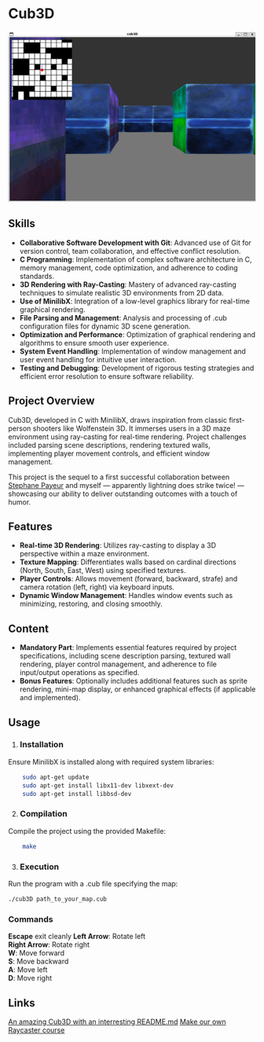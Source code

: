 # Cub3D

![Our Cub3D](screen.png)


## Skills

- **Collaborative Software Development with Git**: Advanced use of Git for version control, team collaboration, and effective conflict resolution.
- **C Programming**: Implementation of complex software architecture in C, memory management, code optimization, and adherence to coding standards.
- **3D Rendering with Ray-Casting**: Mastery of advanced ray-casting techniques to simulate realistic 3D environments from 2D data.
- **Use of MinilibX**: Integration of a low-level graphics library for real-time graphical rendering.
- **File Parsing and Management**: Analysis and processing of .cub configuration files for dynamic 3D scene generation.
- **Optimization and Performance**: Optimization of graphical rendering and algorithms to ensure smooth user experience.
- **System Event Handling**: Implementation of window management and user event handling for intuitive user interaction.
- **Testing and Debugging**: Development of rigorous testing strategies and efficient error resolution to ensure software reliability.


## Project Overview

Cub3D, developed in C with MinilibX, draws inspiration from classic first-person shooters like Wolfenstein 3D. It immerses users in a 3D maze environment using ray-casting for real-time rendering. Project challenges included parsing scene descriptions, rendering textured walls, implementing player movement controls, and efficient window management.

This project is the sequel to a first successful collaboration between [Stephane Payeur](https://github.com/s-payeur) and myself — apparently lightning does strike twice! — showcasing our ability to deliver outstanding outcomes with a touch of humor.


## Features

- **Real-time 3D Rendering**: Utilizes ray-casting to display a 3D perspective within a maze environment.
- **Texture Mapping**: Differentiates walls based on cardinal directions (North, South, East, West) using specified textures.
- **Player Controls**: Allows movement (forward, backward, strafe) and camera rotation (left, right) via keyboard inputs.
- **Dynamic Window Management**: Handles window events such as minimizing, restoring, and closing smoothly.


## Content

- **Mandatory Part**: Implements essential features required by project specifications, including scene description parsing, textured wall rendering, player control management, and adherence to file input/output operations as specified.
- **Bonus Features**: Optionally includes additional features such as sprite rendering, mini-map display, or enhanced graphical effects (if applicable and implemented).


## Usage

1. ### Installation
Ensure MinilibX is installed along with required system libraries:
```bash
    sudo apt-get update
    sudo apt-get install libx11-dev libxext-dev
    sudo apt-get install libbsd-dev
```

2. ### Compilation
Compile the project using the provided Makefile:
```bash
    make
```

3. ### Execution
Run the program with a .cub file specifying the map:

```bash
./cub3D path_to_your_map.cub
```

### Commands
**Escape** exit cleanly
**Left Arrow**: Rotate left  
**Right Arrow**: Rotate right  
**W**: Move forward  
**S**: Move backward  
**A**: Move left  
**D**: Move right  


## Links

[An amazing Cub3D with an interresting README.md](https://github.com/iciamyplant/Cub3d-Linux)
[Make our own Raycaster course](https://www.youtube.com/watch?v=gYRrGTC7GtA)